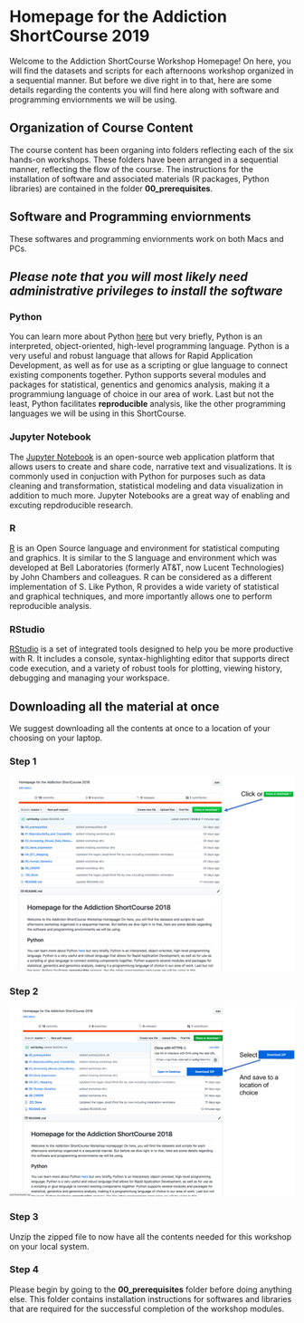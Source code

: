 # Homepage for the Addiction ShortCourse 2019

Welcome to the Addiction ShortCourse Workshop Homepage! On here, you will find the datasets and scripts for each afternoons workshop organized in a sequential manner. But before we dive right in to that, here are some details regarding the contents you will find here along with software and programming enviornments we will be using. 

## Organization of Course Content
The course content has been organing into folders reflecting each of the six hands-on workshops. These folders have been arranged in a sequential manner, reflecting the flow of the course. The instructions for the installation of software and associated materials (R packages, Python libraries) are contained in the folder **00_prerequisites**.

## Software and Programming enviornments
These softwares and programming enviornments work on both Macs and PCs.

## ***Please note that you will most likely need administrative privileges to install the software***

### Python
You can learn more about Python [here](https://www.python.org/about/) but very briefly, Python is an interpreted, object-oriented, high-level programming language. Python is a very useful and robust language that allows for Rapid Application Development, as well as for use as a scripting or glue language to connect existing components together. Python supports several modules and packages for statistical, genentics and genomics analysis, making it a programmiung language of choice in our area of work. Last but not the least, Python facilitates **reproducible** analysis, like the other programming languages we will be using in this ShortCourse.

### Jupyter Notebook
The [Jupyter Notebook](http://jupyter.org/) is an open-source web application platform that allows users to create and share code, narrative text and visualizations. It is commonly used in conjuction with Python for purposes such as data cleaning and transformation, statistical modeling and data visualization in addition to much more. Jupyter Notebooks are a great way of enabling and excuting repdroducible research.

### R
[R](https://www.r-project.org/about.html) is an Open Source language and environment for statistical computing and graphics. It is similar to the S language and environment which was developed at Bell Laboratories (formerly AT&T, now Lucent Technologies) by John Chambers and colleagues. R can be considered as a different implementation of S. Like Python, R provides a wide variety of statistical and graphical techniques, and more importantly allows one to perform reproducible analysis.

### RStudio
[RStudio](https://www.rstudio.com/) is a set of integrated tools designed to help you be more productive with R. It includes a console, syntax-highlighting editor that supports direct code execution, and a variety of robust tools for plotting, viewing history, debugging and managing your workspace. 

## Downloading all the material at once
We suggest downloading all the contents at once to a location of your choosing on your laptop.

### Step 1
![Step1](imgs/Step1.png)


### Step 2
![Step2](imgs/Step2.png)

### Step 3
Unzip the zipped file to now have all the contents needed for this workshop on your local system.

### Step 4
Please begin by going to the **00_prerequisites** folder before doing anything else. This folder contains installation instructions for softwares and libraries that are required for the successful completion of the workshop modules. 


